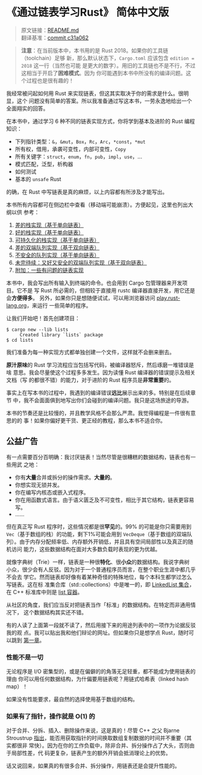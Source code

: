 # 《通过链表学习Rust》 简体中文版

> 原文链接：[README.md](https://github.com/rust-unofficial/too-many-lists/blob/master/src/README.md)
> <br>
> 翻译基准：[commit c31a062](https://github.com/rust-unofficial/too-many-lists/blob/c31a062c3dcae90e7bf2156d478878ec26c24a3e/src/README.md)

> **注意**：在当前版本中，本书用的是 Rust 2018。如果你的工具链（toolchain）足够
> 新，那么默认状态下，`Cargo.toml` 应该包含 `edition = 2018` 这一行（当然也可能
> 是更大的数字）。用旧的工具链也不是不行，不过这相当于开启了**困难模式**。因为
> 你可能遇到本书中所没有的编译问题。这个过程也是很有趣的！

我经常被问起如何用 Rust 来实现链表，但这其实取决于你的需求是什么。很明显，这个
问题没有简单的答案。所以我准备通过写这本书，一劳永逸地给出一个全面翔实的回答。

在本书中，通过学习 6 种不同的链表实现方式，你将学到基本及进阶的 Rust 编程知识：

* 下列指针类型：`&`，`&mut`，`Box`，`Rc`，`Arc`，`*const`，`*mut`
* 所有权，借用，承袭可变性，内部可变性，`Copy`
* 所有关键字：`struct`，`enum`，`fn`，`pub`，`impl`，`use`，...
* 模式匹配，泛型，析构器
* 如何测试
* 基本的 `unsafe` Rust

的确，在 Rust 中写链表是真的麻烦，以上内容都有所涉及才能写出。

本书所有内容都可在侧边栏中查看（移动端可能崩溃）。方便起见，这里也列出大纲以供
参考：

1. [差的栈实现（基于单向链表）](first.md)
2. [好的栈实现（基于单向链表）](second.md)
3. [可持久化的栈实现（基于单向链表）](third.md)
4. [差的双端队列实现（基于双向链表）](fourth.md)
5. [不安全的队列实现（基于单向链表）](fifth.md)
6. [未完待续：又好又安全的双端队列实现（基于双向链表）](sixth.md)
7. [附加：一些有问题的链表实现](infinity.md)

本书中，我会写出所有输入到终端的命令。也会用到 Cargo 包管理器来开发项目。它不是
写 Rust 所必需的，但相较于直接用 rustc 编译器直接开发，用它还是会**方便得多**。
另外，如果你只是想随便试试，可以用浏览器访问 [play.rust-lang.org][play]，来运行
一些简单的程序。

让我们开始吧！首先创建项目：

```text
$ cargo new --lib lists
     Created library `lists` package
$ cd lists
```

我们准备为每一种实现方式都单独创建一个文件，这样就不会删来删去。

**原汁原味**的 Rust 学习流程应当包括写代码，被编译器怒斥，然后琢磨一堆错误是啥
意思。我会尽量使这个过程多多发生。因为读懂 Rust 编译器的错误提示及相关文档（写
的都很不错）的能力，对于进阶的 Rust 程序员是**非常重要**的。

事实上在写本书的过程中，我遇到的编译错误**远比**展示出来的多。特别是在后续章节
中，我不会面面俱到地写出你们会碰到的编译问题。我只是这场旅途的导游。

本书的节奏还是比较慢的，并且教学风格不会那么严肃。我觉得编程是一件很有意思的的
事！如果你偏好更干货、更正经的教程，那么本书不适合你。

## 公益广告

有一点需要百分百明确：我讨厌链表！当然尽管是很糟糕的数据结构，链表也有一些用武
之地：

* 你有**大量**合并或拆分的操作需求。**大量的**。
* 你想实现无锁并发。
* 你在编写内核态或嵌入式程序。
* 你在用函数式语言。由于语义匮乏及不可变性，相比于其它结构，链表更容易写。
* ……

但在真正写 Rust 程序时，这些情况都是很**罕见**的。99% 的可能是你只需要用到
`Vec`（基于数组的栈）的功能，剩下1%可能会用到 `VecDeque`（基于数组的双端队
列）。由于内存分配频率低、内存额外开销低，并且具有空间局部性以及真正的随机访问
能力，这些数据结构在面对大多数负载时表现的更为优越。

就像字典树（Trie）一样，链表是一种很**特化**、很**小众**的数据结构。我说字典树
小众，很少会有人反驳。因为对于一个普通程序员而言，在整个职业生涯中都几乎不会去
学它。然而链表却好像有着某种奇怪的特殊地位，每个本科生都学过怎么写链表。这在标
准集合库（std::collections）中是唯一的，即 [LinkedList 集合][rust-std-list]，
在 C++ 标准库中则是 [list 容器][cpp-std-list]。

从社区的角度，我们应当反对把链表当作「标准」的数据结构。在特定而非通用情况下，
这个数据结构其实还不错。

有的人读了上面第一段就不读了，然后用接下来的用途列表中的一项作为论据反驳我的观
点。我可以贴出我和他们辩论的网址。但如果你只是想学点 Rust，随时可以跳到
[第一章](first.md)。

### 性能不是一切

无论程序是 I/O 密集型的，或是在偏僻的的角落无足轻重，都不能成为使用链表的理由
你可以用任何数据结构，为什偏要用链表呢？用链式哈希表（linked hash map）！

如果没有性能要求，最自然的选择使用基于数组的结构。

### 如果有了指针，操作就是 O(1) 的

对于合并、分拆、插入、删除操作来说，这是真的！尽管 C++ 之父 Bjarne Stroustrup
[指出][bjarne]，能否用获取指针的时间换取数组复制数据的时间并不重要（其实都很非
常快）。因为在你的工作负载中，除非合并、拆分操作占了大头，否则由于局部性差，代
码更复杂，链表产生的额外开销会抵消理论上的优势。

话又说回来，如果真的有很多合并、拆分操作，用链表还是会提升性能的。

[play]: https://play.rust-lang.org/
[rust-std-list]: https://doc.rust-lang.org/std/collections/struct.LinkedList.html
[cpp-std-list]: http://en.cppreference.com/w/cpp/container/list
[bjarne]: https://www.youtube.com/watch?v=YQs6IC-vgmo
